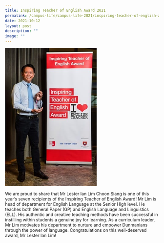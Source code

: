 ```yaml
---
title: Inspiring Teacher of English Award 2021
permalink: /campus-life/campus-life-2021/inspiring-teacher-of-english-award-2021/
date: 2021-10-12
layout: post
description: ""
image: ""
---
```

![](/images/lester.jpeg)

We are proud to share that Mr Lester Ian Lim Choon Siang is one of this year’s seven recipients of the Inspiring Teacher of English Award! Mr Lim is head of department for English Language at the Senior High level. He teaches both General Paper (GP) and English Language and Linguistics (ELL). His authentic and creative teaching methods have been successful in instilling within students a genuine joy for learning. As a curriculum leader, Mr Lim motivates his department to nurture and empower Dunmanians through the power of language. Congratulations on this well-deserved award, Mr Lester Ian Lim!